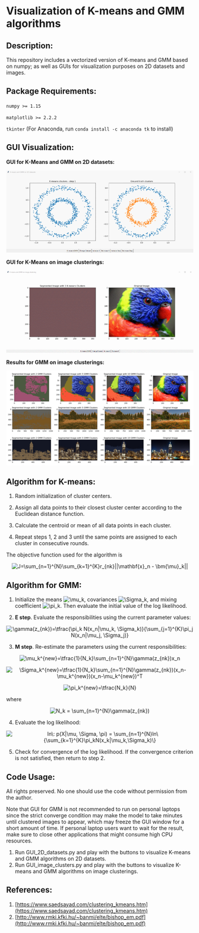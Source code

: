 # Visualization of K-means and GMM algorithms

## Description:
This repository includes a vectorized version of K-means and GMM based on numpy; 
as well as GUIs for visualization purposes on 2D datasets and images.

## Package Requirements:
`numpy >= 1.15`

`matplotlib >= 2.2.2`

`tkinter` (For Anaconda, run `conda install -c anaconda tk` to install)

## GUI Visualization:
**GUI for K-Means and GMM on 2D datasets:**

![](images/GUI_dataset.gif)

**GUI for K-Means on image clusterings:**

![](images/GUI_image.gif)

**Results for GMM on image clusterings:**

![](images/GUI_GMM.PNG)

## Algorithm for K-means:
1. Random initialization of cluster centers.

2. Assign all data points to their closest cluster center according to the Euclidean distance function.

3. Calculate the centroid or mean of all data points in each cluster.

4. Repeat steps 1, 2 and 3 until the same points are assigned to each cluster in consecutive rounds.

The objective function used for the algorithm is

<p align="center">
<img src="https://latex.codecogs.com/gif.latex?J=\sum_{n=1}^{N}\sum_{k=1}^{K}r_{nk}||\mathbf{x}_n&space;-&space;\bm{\mu}_k||" title="J=\sum_{n=1}^{N}\sum_{k=1}^{K}r_{nk}||\mathbf{x}_n - \bm{\mu}_k||" />
</p>

## Algorithm for GMM:
1. Initialize the means <img src="https://latex.codecogs.com/gif.latex?\mu_k" title="\mu_k" />, covariances <img src="https://latex.codecogs.com/gif.latex?\Sigma_k" title="\Sigma_k" />, and mixing coefficient <img src="https://latex.codecogs.com/gif.latex?\pi_k" title="\pi_k" />. Then evaluate the initial value of the log likelihood.

2. **E step**. Evaluate the responsibilities using the current parameter values:

<p align="center">
<img src="https://latex.codecogs.com/gif.latex?\gamma(z_{nk})=\tfrac{\pi_k&space;N(x_n|\mu_k,&space;\Sigma_k)}{\sum_{j=1}^{K}\pi_j&space;N(x_n|\mu_j,&space;\Sigma_j)}" title="\gamma(z_{nk})=\tfrac{\pi_k N(x_n|\mu_k, \Sigma_k)}{\sum_{j=1}^{K}\pi_j N(x_n|\mu_j, \Sigma_j)}" />
</p>

3. **M step**. Re-estimate the parameters using the current responsibilities:

<p align="center">
<img src="https://latex.codecogs.com/gif.latex?\mu_k^{new}=\tfrac{1}{N_k}\sum_{n=1}^{N}\gamma(z_{nk})x_n" title="\mu_k^{new}=\tfrac{1}{N_k}\sum_{n=1}^{N}\gamma(z_{nk})x_n" />
</p>

<p align="center">
<img src="https://latex.codecogs.com/gif.latex?\Sigma_k^{new}=\tfrac{1}{N_k}\sum_{n=1}^{N}\gamma(z_{nk})(x_n-\mu_k^{new})(x_n-\mu_k^{new})^T" title="\Sigma_k^{new}=\tfrac{1}{N_k}\sum_{n=1}^{N}\gamma(z_{nk})(x_n-\mu_k^{new})(x_n-\mu_k^{new})^T" />
</p>

<p align="center">
<img src="https://latex.codecogs.com/gif.latex?\pi_k^{new}=\tfrac{N_k}{N}" title="\pi_k^{new}=\tfrac{N_k}{N}" />
</p>

where

<p align="center">
<img src="https://latex.codecogs.com/gif.latex?N_k&space;=&space;\sum_{n=1}^{N}\gamma(z_{nk})" title="N_k = \sum_{n=1}^{N}\gamma(z_{nk})" />
</p>

4. Evaluate the log likelihood:

<p align="center">
<img src="https://latex.codecogs.com/gif.latex?ln\:&space;p(X|\mu,&space;\Sigma,&space;\pi)&space;=&space;\sum_{n=1}^{N}ln\{\sum_{k=1}^{K}\pi_kN(x_k|\mu_k,\Sigma_k)\}" title="ln\: p(X|\mu, \Sigma, \pi) = \sum_{n=1}^{N}ln\{\sum_{k=1}^{K}\pi_kN(x_k|\mu_k,\Sigma_k)\}" />
</p>

5. Check for convergence of the log likelihood. If the convergence criterion is not satisfied, then return to step 2.


## Code Usage:
All rights preserved. No one should use the code without permission from the author.

Note that GUI for GMM is not recommended to run on personal laptops since the strict converge condition may 
make the model to take minutes until clustered images to appear, which may freeze the GUI window for a short 
amount of time. If personal laptop users want to wait for the result, make sure to close other applications 
that might consume high CPU resources.

1. Run GUI_2D_datasets.py and play with the buttons to visualize K-means and GMM algorithms on 2D datasets.
2. Run GUI_image_clusters.py and play with the buttons to visualize K-means and GMM algorithms on image clusterings.


## References:
1. [https://www.saedsayad.com/clustering_kmeans.htm](https://www.saedsayad.com/clustering_kmeans.htm)
2. [http://www.rmki.kfki.hu/~banmi/elte/bishop_em.pdf](http://www.rmki.kfki.hu/~banmi/elte/bishop_em.pdf)
